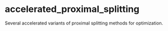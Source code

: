 # accelerated_proximal_splitting
Several accelerated variants of proximal splitting methods for optimization.
